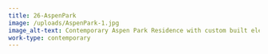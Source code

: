 ```yaml
---
title: 26-AspenPark
image: /uploads/AspenPark-1.jpg
image_alt-text: Contemporary Aspen Park Residence with custom built elevator and woodwork
work-type: contemporary
---
```

